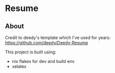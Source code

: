# Resume

## About
Credit to deedy's template which I've used for years: https://github.com/deedy/Deedy-Resume

This project is built using:
- nix flakes for dev and build env
- xelatex

